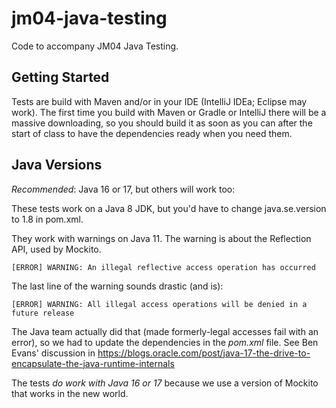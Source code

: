 # jm04-java-testing #

Code to accompany JM04 Java Testing.

## Getting Started

Tests are build with Maven and/or in your IDE (IntelliJ IDEa; Eclipse may work).
The first time you build with Maven or Gradle or IntelliJ there will be a massive downloading, so you should
build it as soon as you can after the start of class to have the dependencies ready when you need them.

## Java Versions

_Recommended_: Java 16 or 17, but others will work too:

These tests work on a Java 8 JDK, but you'd have to change java.se.version to 1.8 in pom.xml.

They work with warnings on Java 11. The warning is about the Reflection API, used by Mockito.

	[ERROR] WARNING: An illegal reflective access operation has occurred

The last line of the warning sounds drastic (and is):

	[ERROR] WARNING: All illegal access operations will be denied in a future release

The Java team actually did that (made formerly-legal accesses fail with an error), 
so we had to update the dependencies in the _pom.xml_ file.
See Ben Evans' discussion in
https://blogs.oracle.com/post/java-17-the-drive-to-encapsulate-the-java-runtime-internals

The tests _do work with Java 16 or 17_ because we use a 
version of Mockito that works in the new world.
